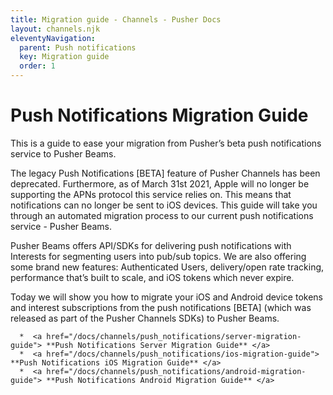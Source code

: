 ```yaml
---
title: Migration guide - Channels - Pusher Docs
layout: channels.njk
eleventyNavigation: 
  parent: Push notifications
  key: Migration guide
  order: 1
---
```

# Push Notifications Migration Guide
 
This is a guide to ease your migration from Pusher’s beta push notifications service to Pusher Beams. 
 
The legacy Push Notifications [BETA] feature of Pusher Channels has been deprecated. Furthermore, as of March 31st 2021, Apple will no longer be supporting the APNs protocol this service relies on. This means that notifications can no longer be sent to iOS devices. This guide will take you through an automated migration process to our current push notifications service - Pusher Beams. 
 
Pusher Beams offers API/SDKs for delivering push notifications with Interests for segmenting users into pub/sub topics. We are also offering some brand new features: Authenticated Users, delivery/open rate tracking, performance that’s built to scale, and iOS tokens which never expire. 
 
Today we will show you how to migrate your iOS and Android device tokens and interest subscriptions from the push notifications [BETA] (which was released as part of the Pusher Channels SDKs) to Pusher Beams. 

    
      *  <a href="/docs/channels/push_notifications/server-migration-guide"> **Push Notifications Server Migration Guide** </a> 
      *  <a href="/docs/channels/push_notifications/ios-migration-guide"> **Push Notifications iOS Migration Guide** </a> 
      *  <a href="/docs/channels/push_notifications/android-migration-guide"> **Push Notifications Android Migration Guide** </a> 
    
